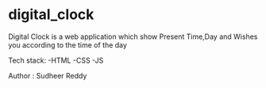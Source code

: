 # digital_clock

Digital Clock is a web application which show Present Time,Day and Wishes you according to the time of the day

Tech stack:
  -HTML
  -CSS
  -JS


Author : Sudheer Reddy